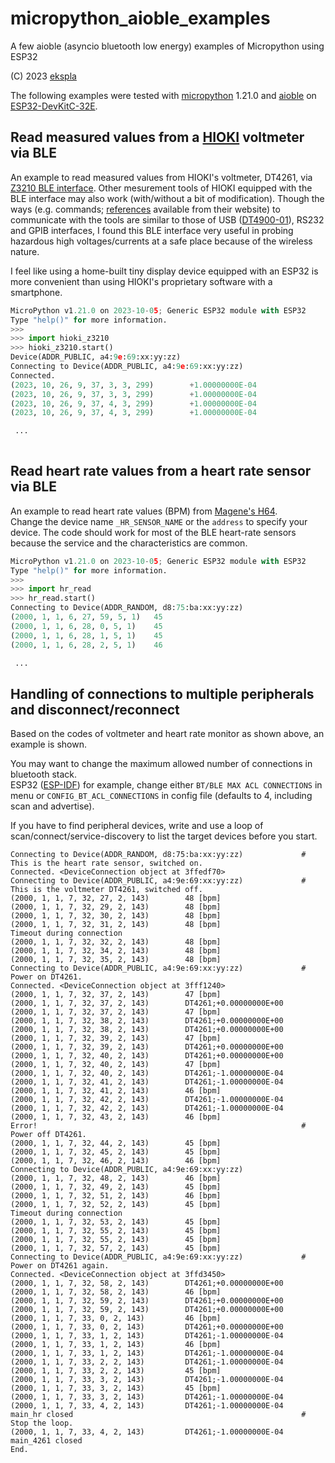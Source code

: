 # micropython_aioble_examples
A few aioble (asyncio bluetooth low energy) examples of Micropython using ESP32

(C) 2023 [ekspla](https://github.com/ekspla/micropython_aioble_examples)

The following examples were tested with [micropython](https://micropython.org/) 1.21.0 and [aioble](https://github.com/micropython/micropython-lib/tree/master/micropython/bluetooth/aioble) on [ESP32-DevKitC-32E](https://www.espressif.com/en/products/devkits/esp32-devkitc).


## Read measured values from a [HIOKI](https://www.hioki.com/) voltmeter via BLE

An example to read measured values from HIOKI's voltmeter, DT4261, via [Z3210 BLE interface](https://www.hioki.com/global/products/specialized-solutions/connecting-instruments/id_6780).
Other mesurement tools of HIOKI equipped with the BLE interface may also work (with/without a bit of modification).
Though the ways (e.g. commands; [references](https://www.hioki.com/global/support/download/software/versionup/detail/id_235) available from their website) to communicate with the tools are similar to those of USB ([DT4900-01](https://www.hioki.com/global/support/download/software/versionup/detail/id_235)), RS232 and GPIB interfaces, 
I found this BLE interface very useful in probing hazardous high voltages/currents at a safe place because of the wireless nature.  

I feel like using a home-built tiny display device equipped with an ESP32 is more convenient than using HIOKI's proprietary software with a smartphone.

```python
MicroPython v1.21.0 on 2023-10-05; Generic ESP32 module with ESP32
Type "help()" for more information.
>>>
>>> import hioki_z3210
>>> hioki_z3210.start()
Device(ADDR_PUBLIC, a4:9e:69:xx:yy:zz)
Connecting to Device(ADDR_PUBLIC, a4:9e:69:xx:yy:zz)
Connected.
(2023, 10, 26, 9, 37, 3, 3, 299)        +1.00000000E-04
(2023, 10, 26, 9, 37, 3, 3, 299)        +1.00000000E-04
(2023, 10, 26, 9, 37, 4, 3, 299)        +1.00000000E-04
(2023, 10, 26, 9, 37, 4, 3, 299)        +1.00000000E-04

 ...
 
```

## Read heart rate values from a heart rate sensor via BLE

An example to read heart rate values (BPM) from [Magene's H64](https://support.magene.com/hc/en-us/categories/900000170623-H64-Heart-Rate-Sensor).  
Change the device name ```_HR_SENSOR_NAME``` or the ```address``` to specify your device.  The code should work for most of the BLE heart-rate 
sensors because the service and the characteristics are common.

```python
MicroPython v1.21.0 on 2023-10-05; Generic ESP32 module with ESP32
Type "help()" for more information.
>>>
>>> import hr_read
>>> hr_read.start()
Connecting to Device(ADDR_RANDOM, d8:75:ba:xx:yy:zz)
(2000, 1, 1, 6, 27, 59, 5, 1)	45
(2000, 1, 1, 6, 28, 0, 5, 1)	45
(2000, 1, 1, 6, 28, 1, 5, 1)	45
(2000, 1, 1, 6, 28, 2, 5, 1)	46

 ...

```

## Handling of connections to multiple peripherals and disconnect/reconnect

Based on the codes of voltmeter and heart rate monitor as shown above, an example is shown.

You may want to change the maximum allowed number of connections in bluetooth stack.  
ESP32 ([ESP-IDF](https://docs.espressif.com/projects/esp-idf/en/latest/esp32/api-reference/kconfig.html)) for example, 
change either ```BT/BLE MAX ACL CONNECTIONS``` in menu or ```CONFIG_BT_ACL_CONNECTIONS``` in config file (defaults to 4, 
including scan and advertise).

If you have to find peripheral devices, write and use a loop of scan/connect/service-discovery to list the target devices before you start.
```
Connecting to Device(ADDR_RANDOM, d8:75:ba:xx:yy:zz)             # This is the heart rate sensor, switched on.
Connected. <DeviceConnection object at 3ffedf70>
Connecting to Device(ADDR_PUBLIC, a4:9e:69:xx:yy:zz)             # This is the voltmeter DT4261, switched off.
(2000, 1, 1, 7, 32, 27, 2, 143)        48 [bpm]
(2000, 1, 1, 7, 32, 29, 2, 143)        48 [bpm]
(2000, 1, 1, 7, 32, 30, 2, 143)        48 [bpm]
(2000, 1, 1, 7, 32, 31, 2, 143)        48 [bpm]
Timeout during connection
(2000, 1, 1, 7, 32, 32, 2, 143)        48 [bpm]
(2000, 1, 1, 7, 32, 34, 2, 143)        48 [bpm]
(2000, 1, 1, 7, 32, 35, 2, 143)        48 [bpm]
Connecting to Device(ADDR_PUBLIC, a4:9e:69:xx:yy:zz)             # Power on DT4261.
Connected. <DeviceConnection object at 3fff1240>
(2000, 1, 1, 7, 32, 37, 2, 143)        47 [bpm]
(2000, 1, 1, 7, 32, 37, 2, 143)        DT4261;+0.00000000E+00
(2000, 1, 1, 7, 32, 37, 2, 143)        47 [bpm]
(2000, 1, 1, 7, 32, 38, 2, 143)        DT4261;+0.00000000E+00
(2000, 1, 1, 7, 32, 38, 2, 143)        DT4261;+0.00000000E+00
(2000, 1, 1, 7, 32, 39, 2, 143)        47 [bpm]
(2000, 1, 1, 7, 32, 39, 2, 143)        DT4261;+0.00000000E+00
(2000, 1, 1, 7, 32, 40, 2, 143)        DT4261;+0.00000000E+00
(2000, 1, 1, 7, 32, 40, 2, 143)        47 [bpm]
(2000, 1, 1, 7, 32, 40, 2, 143)        DT4261;-1.00000000E-04
(2000, 1, 1, 7, 32, 41, 2, 143)        DT4261;-1.00000000E-04
(2000, 1, 1, 7, 32, 41, 2, 143)        46 [bpm]
(2000, 1, 1, 7, 32, 42, 2, 143)        DT4261;-1.00000000E-04
(2000, 1, 1, 7, 32, 42, 2, 143)        DT4261;-1.00000000E-04
(2000, 1, 1, 7, 32, 43, 2, 143)        46 [bpm]
Error!                                                           # Power off DT4261.
(2000, 1, 1, 7, 32, 44, 2, 143)        45 [bpm]
(2000, 1, 1, 7, 32, 45, 2, 143)        45 [bpm]
(2000, 1, 1, 7, 32, 46, 2, 143)        46 [bpm]
Connecting to Device(ADDR_PUBLIC, a4:9e:69:xx:yy:zz)
(2000, 1, 1, 7, 32, 48, 2, 143)        46 [bpm]
(2000, 1, 1, 7, 32, 49, 2, 143)        45 [bpm]
(2000, 1, 1, 7, 32, 51, 2, 143)        46 [bpm]
(2000, 1, 1, 7, 32, 52, 2, 143)        45 [bpm]
Timeout during connection
(2000, 1, 1, 7, 32, 53, 2, 143)        45 [bpm]
(2000, 1, 1, 7, 32, 55, 2, 143)        45 [bpm]
(2000, 1, 1, 7, 32, 55, 2, 143)        45 [bpm]
(2000, 1, 1, 7, 32, 57, 2, 143)        45 [bpm]
Connecting to Device(ADDR_PUBLIC, a4:9e:69:xx:yy:zz)             # Power on DT4261 again.
Connected. <DeviceConnection object at 3ffd3450>
(2000, 1, 1, 7, 32, 58, 2, 143)        DT4261;+0.00000000E+00
(2000, 1, 1, 7, 32, 58, 2, 143)        46 [bpm]
(2000, 1, 1, 7, 32, 59, 2, 143)        DT4261;+0.00000000E+00
(2000, 1, 1, 7, 32, 59, 2, 143)        DT4261;+0.00000000E+00
(2000, 1, 1, 7, 33, 0, 2, 143)         46 [bpm]
(2000, 1, 1, 7, 33, 0, 2, 143)         DT4261;+0.00000000E+00
(2000, 1, 1, 7, 33, 1, 2, 143)         DT4261;-1.00000000E-04
(2000, 1, 1, 7, 33, 1, 2, 143)         46 [bpm]
(2000, 1, 1, 7, 33, 1, 2, 143)         DT4261;-1.00000000E-04
(2000, 1, 1, 7, 33, 2, 2, 143)         DT4261;-1.00000000E-04
(2000, 1, 1, 7, 33, 2, 2, 143)         45 [bpm]
(2000, 1, 1, 7, 33, 3, 2, 143)         DT4261;-1.00000000E-04
(2000, 1, 1, 7, 33, 3, 2, 143)         45 [bpm]
(2000, 1, 1, 7, 33, 3, 2, 143)         DT4261;-1.00000000E-04
(2000, 1, 1, 7, 33, 4, 2, 143)         DT4261;-1.00000000E-04
main_hr closed                                                   # Stop the loop.
(2000, 1, 1, 7, 33, 4, 2, 143)         DT4261;-1.00000000E-04
main_4261 closed
End.

```

